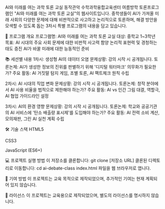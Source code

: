 AI와 미래를 여는 과학 토론 교실
동작관악 수학과학융합교육센터 여름방학 토론프로그램인 "AI와 미래를 여는 과학 토론 교실"의 웹사이트입니다. 
중학생들이 AI가 가져올 미래 사회의 다양한 문제에 대해 비판적으로 사고하고 논리적으로 토론하며, 해결 방안을 모색할 수 있도록 돕는 3차시 특별 프로그램의 내용을 담고 있습니다.


🎯 프로그램 개요
프로그램명: AI와 미래를 여는 과학 토론 교실
대상: 중학교 1~3학년
목표:
AI 시대의 주요 사회 문제에 대한 비판적 사고력 함양
논리적 표현력 및 경청하는 태도 증진
AI가 바꿀 미래에 대한 능동적인 준비

📚 세션별 내용
1차시: 생성형 AI의 데이터 오염
문제상황: 강의 시작 시 공개됩니다.
토론논제: AI가 생성한 정보의 진위를 판별하기 위해 '디지털 워터마크' 의무화가 필요한가?
주요 활동: AI 거짓말 탐지 게임, 조별 토론, AI 팩트체크 원칙 수립

2차시: AI 시대의 직업 변화
문제상황: 강의 시작 시 공개됩니다.
토론논제: 창작 분야에서 AI 사용 비율을 법적으로 제한해야 하는가?
주요 활동: AI vs 인간 그림 대결, 역할극, AI 협업 가이드라인 설정

3차시: AI의 환경 영향
문제상황: 강의 시작 시 공개됩니다.
토론논제: 학교와 공공기관의 AI 서비스에 '탄소 배출량 표시제'를 도입해야 하는가?
주요 활동: AI 전력 소비 계산, 모의재판, 그린 AI 실천 계획 수립

🛠️ 기술 스택
HTML5

CSS3

JavaScript (ES6+)

💻 프로젝트 실행 방법
이 저장소를 클론합니다: git clone [저장소 URL]
클론된 디렉토리로 이동합니다: cd ai-debate-class
index.html 파일을 웹 브라우저로 엽니다.

🤝 기여 방법
이 프로젝트는 교육 목적으로 제작되었으며, 추가적인 기여는 현재 계획되어 있지 않습니다.

📄 라이선스
이 프로젝트는 교육용으로 제작되었으며, 별도의 라이선스를 명시하지 않습니다.

